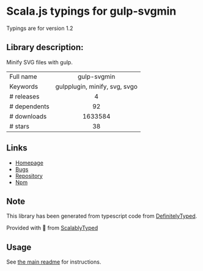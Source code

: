
# Scala.js typings for gulp-svgmin

Typings are for version 1.2

## Library description:
Minify SVG files with gulp.

|                    |                 |
| ------------------ | :-------------: |
| Full name          | gulp-svgmin |
| Keywords           | gulpplugin, minify, svg, svgo |
| # releases         | 4 |
| # dependents       | 92 |
| # downloads        | 1633584 |
| # stars            | 38 |

## Links
- [Homepage](https://github.com/ben-eb/gulp-svgmin)
- [Bugs](https://github.com/ben-eb/gulp-svgmin/issues)
- [Repository](https://github.com/ben-eb/gulp-svgmin)
- [Npm](https://www.npmjs.com/package/gulp-svgmin)
    


## Note
This library has been generated from typescript code from [DefinitelyTyped](https://definitelytyped.org).

Provided with :purple_heart: from [ScalablyTyped](https://github.com/oyvindberg/ScalablyTyped)

## Usage
See [the main readme](../../readme.md) for instructions.



